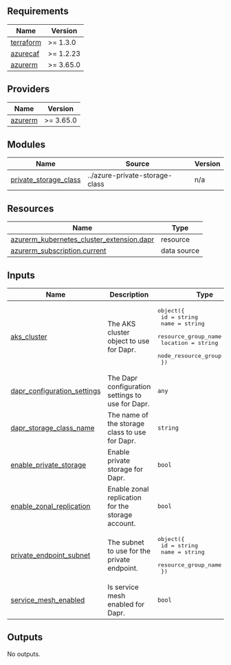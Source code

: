 
<!-- BEGIN_TF_DOCS -->
## Requirements

| Name | Version |
|------|---------|
| <a name="requirement_terraform"></a> [terraform](#requirement\_terraform) | >= 1.3.0 |
| <a name="requirement_azurecaf"></a> [azurecaf](#requirement\_azurecaf) | >= 1.2.23 |
| <a name="requirement_azurerm"></a> [azurerm](#requirement\_azurerm) | >= 3.65.0 |

## Providers

| Name | Version |
|------|---------|
| <a name="provider_azurerm"></a> [azurerm](#provider\_azurerm) | >= 3.65.0 |

## Modules

| Name | Source | Version |
|------|--------|---------|
| <a name="module_private_storage_class"></a> [private\_storage\_class](#module\_private\_storage\_class) | ../azure-private-storage-class | n/a |

## Resources

| Name | Type |
|------|------|
| [azurerm_kubernetes_cluster_extension.dapr](https://registry.terraform.io/providers/hashicorp/azurerm/latest/docs/resources/kubernetes_cluster_extension) | resource |
| [azurerm_subscription.current](https://registry.terraform.io/providers/hashicorp/azurerm/latest/docs/data-sources/subscription) | data source |

## Inputs

| Name | Description | Type | Default | Required |
|------|-------------|------|---------|:--------:|
| <a name="input_aks_cluster"></a> [aks\_cluster](#input\_aks\_cluster) | The AKS cluster object to use for Dapr. | <pre>object({<br>    id                  = string<br>    name                = string<br>    resource_group_name = string<br>    location            = string<br>    node_resource_group = string<br>  })</pre> | n/a | yes |
| <a name="input_dapr_configuration_settings"></a> [dapr\_configuration\_settings](#input\_dapr\_configuration\_settings) | The Dapr configuration settings to use for Dapr. | `any` | `{}` | no |
| <a name="input_dapr_storage_class_name"></a> [dapr\_storage\_class\_name](#input\_dapr\_storage\_class\_name) | The name of the storage class to use for Dapr. | `string` | `"azurefile-csi"` | no |
| <a name="input_enable_private_storage"></a> [enable\_private\_storage](#input\_enable\_private\_storage) | Enable private storage for Dapr. | `bool` | `false` | no |
| <a name="input_enable_zonal_replication"></a> [enable\_zonal\_replication](#input\_enable\_zonal\_replication) | Enable zonal replication for the storage account. | `bool` | `false` | no |
| <a name="input_private_endpoint_subnet"></a> [private\_endpoint\_subnet](#input\_private\_endpoint\_subnet) | The subnet to use for the private endpoint. | <pre>object({<br>    id                  = string<br>    name                = string<br>    resource_group_name = string<br>  })</pre> | <pre>{<br>  "id": null,<br>  "name": null,<br>  "resource_group_name": null<br>}</pre> | no |
| <a name="input_service_mesh_enabled"></a> [service\_mesh\_enabled](#input\_service\_mesh\_enabled) | Is service mesh enabled for Dapr. | `bool` | `false` | no |

## Outputs

No outputs.
<!-- END_TF_DOCS -->

